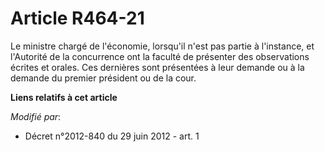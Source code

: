 # Article R464-21

Le ministre chargé de l'économie, lorsqu'il n'est pas partie à l'instance, et l'Autorité de la concurrence ont la faculté de
présenter des observations écrites et orales. Ces dernières sont présentées à leur demande ou à la demande du premier
président ou de la cour.

**Liens relatifs à cet article**

_Modifié par_:

  - Décret n°2012-840 du 29 juin 2012 - art. 1
